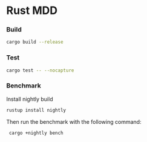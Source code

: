 # Rust MDD

### Build
```bash
cargo build --release
```

### Test
```bash
cargo test -- --nocapture
```

### Benchmark
Install nightly build
```bash
rustup install nightly
```
Then run the benchmark with the following command:
```bash
 cargo +nightly bench 
 ```